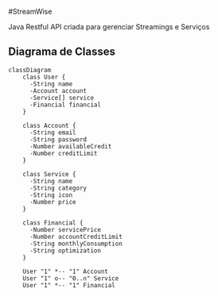#StreamWise

Java Restful API criada para gerenciar Streamings e Serviços

## Diagrama de Classes

```mermaid
classDiagram
    class User {
      -String name
      -Account account
      -Service[] service
      -Financial financial
    }
    
    class Account {
      -String email
      -String password
      -Number availableCredit
      -Number creditLimit
    }
    
    class Service {
      -String name
      -String category
      -String icon
      -Number price
    }

    class Financial {
      -Number servicePrice
      -Number accountCreditLimit
      -String monthlyConsumption
      -String optimization
    }

    User "1" *-- "1" Account
    User "1" o-- "0..n" Service
    User "1" *-- "1" Financial
    
```
